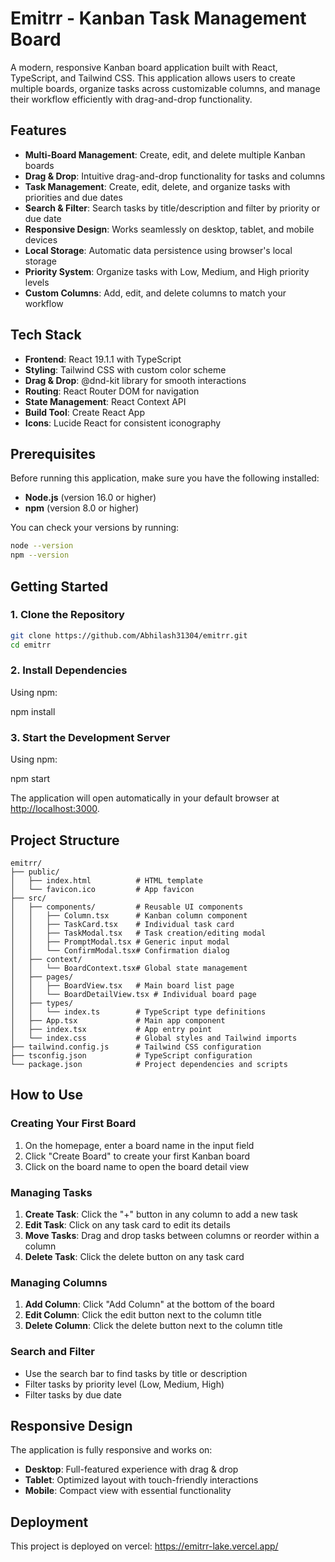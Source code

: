 # Emitrr - Kanban Task Management Board

A modern, responsive Kanban board application built with React, TypeScript, and Tailwind CSS. This application allows users to create multiple boards, organize tasks across customizable columns, and manage their workflow efficiently with drag-and-drop functionality.

## Features

- **Multi-Board Management**: Create, edit, and delete multiple Kanban boards
- **Drag & Drop**: Intuitive drag-and-drop functionality for tasks and columns
- **Task Management**: Create, edit, delete, and organize tasks with priorities and due dates
- **Search & Filter**: Search tasks by title/description and filter by priority or due date
- **Responsive Design**: Works seamlessly on desktop, tablet, and mobile devices
- **Local Storage**: Automatic data persistence using browser's local storage
- **Priority System**: Organize tasks with Low, Medium, and High priority levels
- **Custom Columns**: Add, edit, and delete columns to match your workflow

## Tech Stack

- **Frontend**: React 19.1.1 with TypeScript
- **Styling**: Tailwind CSS with custom color scheme
- **Drag & Drop**: @dnd-kit library for smooth interactions
- **Routing**: React Router DOM for navigation
- **State Management**: React Context API
- **Build Tool**: Create React App
- **Icons**: Lucide React for consistent iconography

## Prerequisites

Before running this application, make sure you have the following installed:

- **Node.js** (version 16.0 or higher)
- **npm** (version 8.0 or higher)

You can check your versions by running:
```bash
node --version
npm --version
```

## Getting Started

### 1. Clone the Repository

```bash
git clone https://github.com/Abhilash31304/emitrr.git
cd emitrr
```

### 2. Install Dependencies

Using npm:

npm install

### 3. Start the Development Server

Using npm:

npm start

The application will open automatically in your default browser at [http://localhost:3000](http://localhost:3000).

## Project Structure

```
emitrr/
├── public/
│   ├── index.html          # HTML template
│   └── favicon.ico         # App favicon
├── src/
│   ├── components/         # Reusable UI components
│   │   ├── Column.tsx      # Kanban column component
│   │   ├── TaskCard.tsx    # Individual task card
│   │   ├── TaskModal.tsx   # Task creation/editing modal
│   │   ├── PromptModal.tsx # Generic input modal
│   │   └── ConfirmModal.tsx# Confirmation dialog
│   ├── context/
│   │   └── BoardContext.tsx# Global state management
│   ├── pages/
│   │   ├── BoardView.tsx   # Main board list page
│   │   └── BoardDetailView.tsx # Individual board page
│   ├── types/
│   │   └── index.ts        # TypeScript type definitions
│   ├── App.tsx             # Main app component
│   ├── index.tsx           # App entry point
│   └── index.css           # Global styles and Tailwind imports
├── tailwind.config.js      # Tailwind CSS configuration
├── tsconfig.json           # TypeScript configuration
└── package.json            # Project dependencies and scripts
```

## How to Use

### Creating Your First Board

1. On the homepage, enter a board name in the input field
2. Click "Create Board" to create your first Kanban board
3. Click on the board name to open the board detail view

### Managing Tasks

1. **Create Task**: Click the "+" button in any column to add a new task
2. **Edit Task**: Click on any task card to edit its details
3. **Move Tasks**: Drag and drop tasks between columns or reorder within a column
4. **Delete Task**: Click the delete button on any task card

### Managing Columns

1. **Add Column**: Click "Add Column" at the bottom of the board
2. **Edit Column**: Click the edit button next to the column title
3. **Delete Column**: Click the delete button next to the column title

### Search and Filter

- Use the search bar to find tasks by title or description
- Filter tasks by priority level (Low, Medium, High)
- Filter tasks by due date



## Responsive Design

The application is fully responsive and works on:
- **Desktop**: Full-featured experience with drag & drop
- **Tablet**: Optimized layout with touch-friendly interactions
- **Mobile**: Compact view with essential functionality


## Deployment

This project is deployed on vercel: https://emitrr-lake.vercel.app/
